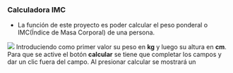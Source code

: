 ### Calculadora IMC

- La función de este proyecto es poder calcular el peso ponderal o IMC(Índice de Masa Corporal) de una persona.
<img src="/Eifro/calculadora-imc/blob/master/Assets/img/ejemplo0.PNG?raw=true">
Introduciendo como primer valor su peso en <b>kg</b> y luego su altura en <b>cm</b>. Para que se active el botón <b>calcular</b> se tiene que completar los campos y dar un clic fuera del campo.
Al presionar <b></b> calcular se mostrará un 
